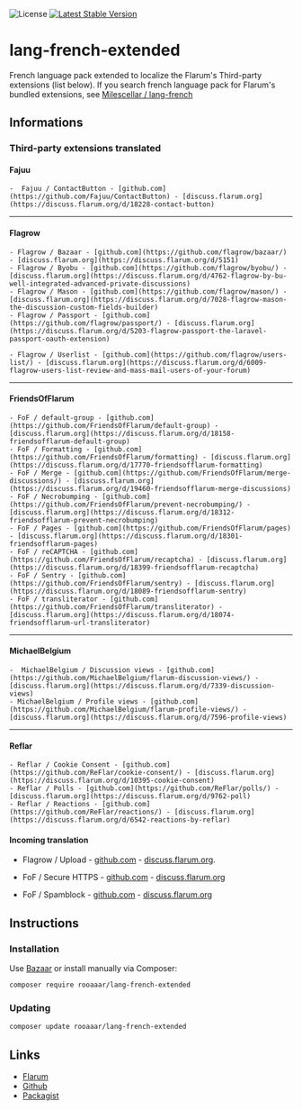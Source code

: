 ![License](https://img.shields.io/badge/license-MIT-blue.svg) [![Latest Stable Version](https://img.shields.io/packagist/v/rooaaar/lang-french-extended.svg)](https://packagist.org/packages/rooaaar/lang-french-extended)

# lang-french-extended
French language pack extended to localize the Flarum's Third-party extensions (list below).
If you search french language pack for Flarum's bundled extensions, see [Milescellar / lang-french](https://github.com/milescellar/lang-french)


## Informations
### Third-party extensions translated



#### Fajuu

    -  Fajuu / ContactButton - [github.com](https://github.com/Fajuu/ContactButton) - [discuss.flarum.org](https://discuss.flarum.org/d/18228-contact-button)


---
#### Flagrow

    - Flagrow / Bazaar - [github.com](https://github.com/flagrow/bazaar/) - [discuss.flarum.org](https://discuss.flarum.org/d/5151)
    - Flagrow / Byobu - [github.com](https://github.com/flagrow/byobu/) - [discuss.flarum.org](https://discuss.flarum.org/d/4762-flagrow-by-bu-well-integrated-advanced-private-discussions)
    - Flagrow / Mason - [github.com](https://github.com/flagrow/mason/) - [discuss.flarum.org](https://discuss.flarum.org/d/7028-flagrow-mason-the-discussion-custom-fields-builder)
    - Flagrow / Passport - [github.com](https://github.com/flagrow/passport/) - [discuss.flarum.org](https://discuss.flarum.org/d/5203-flagrow-passport-the-laravel-passport-oauth-extension)

    - Flagrow / Userlist - [github.com](https://github.com/flagrow/users-list/) - [discuss.flarum.org](https://discuss.flarum.org/d/6009-flagrow-users-list-review-and-mass-mail-users-of-your-forum)


---
#### FriendsOfFlarum

    - FoF / default-group - [github.com](https://github.com/FriendsOfFlarum/default-group) - [discuss.flarum.org](https://discuss.flarum.org/d/18158-friendsofflarum-default-group)
    - FoF / Formatting - [github.com](https://github.com/FriendsOfFlarum/formatting) - [discuss.flarum.org](https://discuss.flarum.org/d/17770-friendsofflarum-formatting)
    - FoF / Merge - [github.com](https://github.com/FriendsOfFlarum/merge-discussions/) - [discuss.flarum.org](https://discuss.flarum.org/d/19460-friendsofflarum-merge-discussions)
    - FoF / Necrobumping - [github.com](https://github.com/FriendsOfFlarum/prevent-necrobumping/) - [discuss.flarum.org](https://discuss.flarum.org/d/18312-friendsofflarum-prevent-necrobumping)
    - FoF / Pages - [github.com](https://github.com/FriendsOfFlarum/pages) - [discuss.flarum.org](https://discuss.flarum.org/d/18301-friendsofflarum-pages)
    - FoF / reCAPTCHA - [github.com](https://github.com/FriendsOfFlarum/recaptcha) - [discuss.flarum.org](https://discuss.flarum.org/d/18399-friendsofflarum-recaptcha)
    - FoF / Sentry - [github.com](https://github.com/FriendsOfFlarum/sentry) - [discuss.flarum.org](https://discuss.flarum.org/d/18089-friendsofflarum-sentry)
    - FoF / transliterator - [github.com](https://github.com/FriendsOfFlarum/transliterator) - [discuss.flarum.org](https://discuss.flarum.org/d/18074-friendsofflarum-url-transliterator)

---
#### MichaelBelgium

    -  MichaelBelgium / Discussion views - [github.com](https://github.com/MichaelBelgium/flarum-discussion-views/) - [discuss.flarum.org](https://discuss.flarum.org/d/7339-discussion-views)
    - MichaelBelgium / Profile views - [github.com](https://github.com/MichaelBelgium/flarum-profile-views/) - [discuss.flarum.org](https://discuss.flarum.org/d/7596-profile-views)


---
#### Reflar

    - Reflar / Cookie Consent - [github.com](https://github.com/ReFlar/cookie-consent/) - [discuss.flarum.org](https://discuss.flarum.org/d/10395-cookie-consent)
    - Reflar / Polls - [github.com](https://github.com/ReFlar/polls/) - [discuss.flarum.org](https://discuss.flarum.org/d/9762-poll)
    - Reflar / Reactions - [github.com](https://github.com/ReFlar/reactions/) - [discuss.flarum.org](https://discuss.flarum.org/d/6542-reactions-by-reflar)


#### Incoming translation

- Flagrow / Upload - [github.com](https://github.com/flagrow/upload/) - [discuss.flarum.org](https://discuss.flarum.org/d/4154-flagrow-upload-the-intelligent-file-attachment-extension).

- FoF / Secure HTTPS - [github.com](https://github.com/FriendsOfFlarum/secure-https) - [discuss.flarum.org](https://discuss.flarum.org/d/17771-friendsofflarum-secure-https)

- FoF / Spamblock - [github.com](https://github.com/FriendsOfFlarum/spamblock) - [discuss.flarum.org](https://discuss.flarum.org/d/17772-friendsofflarum-spamblock)

## Instructions
### Installation

Use [Bazaar](https://github.com/flagrow/bazaar/) or install manually via Composer:

```bash
composer require rooaaar/lang-french-extended
```

### Updating

```bash
composer update rooaaar/lang-french-extended
```

## Links

* [Flarum](https://discuss.flarum.org)
* [Github](https://github.com/rooaaar/lang-french-extended)
* [Packagist](https://packagist.org/packages/rooaaar/lang-french-extended)
